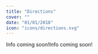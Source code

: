 ```yaml
---
title: "Directions"
cover: ""
date: "01/01/2018"
icon: "icons/directions.svg"
---
```


Info coming soon!Info coming soon!
